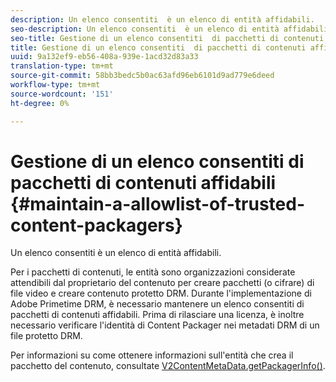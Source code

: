 ```yaml
---
description: Un elenco consentiti  è un elenco di entità affidabili.
seo-description: Un elenco consentiti  è un elenco di entità affidabili.
seo-title: Gestione di un elenco consentiti  di pacchetti di contenuti affidabili
title: Gestione di un elenco consentiti  di pacchetti di contenuti affidabili
uuid: 9a132ef9-eb56-408a-939e-1acd32d83a33
translation-type: tm+mt
source-git-commit: 58bb3bedc5b0ac63afd96eb6101d9ad779e6deed
workflow-type: tm+mt
source-wordcount: '151'
ht-degree: 0%

---
```



# Gestione di un elenco consentiti  di pacchetti di contenuti affidabili {#maintain-a-allowlist-of-trusted-content-packagers}

Un elenco consentiti  è un elenco di entità affidabili.

Per i pacchetti di contenuti, le entità sono organizzazioni considerate attendibili dal proprietario del contenuto per creare pacchetti (o cifrare) di file video e creare contenuto protetto DRM. Durante l&#39;implementazione di Adobe Primetime DRM, è necessario mantenere un elenco consentiti  di pacchetti di contenuti affidabili. Prima di rilasciare una licenza, è inoltre necessario verificare l&#39;identità di Content Packager nei metadati DRM di un file protetto DRM.

Per informazioni su come ottenere informazioni sull&#39;entità che crea il pacchetto del contenuto, consultate [V2ContentMetaData.getPackagerInfo()](https://help.adobe.com/en_US/primetime/api/drm-apis/server/javadocs-flashaccess-pro/com/adobe/flashaccess/sdk/media/drm/keys/v2/V2ContentMetaData.html#getPackagerInfo()).

